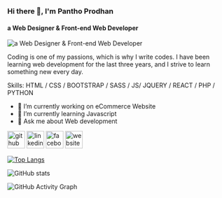 ### Hi there 👋, I'm Pantho Prodhan
#### a Web Designer & Front-end Web Developer
![a Web Designer & Front-end Web Developer](https://scontent.fdac24-1.fna.fbcdn.net/v/t39.30808-6/s960x960/252816552_1370823936648763_6540812566976046222_n.jpg?_nc_cat=101&ccb=1-5&_nc_sid=e3f864&_nc_ohc=O_lCSN-DhNYAX_Jj-KK&_nc_ht=scontent.fdac24-1.fna&oh=364280e29a94a049575a9d326efeb5cc&oe=61B05C22)

Coding is one of my passions, which is why I write codes. I have been learning web development for the last three years, and I strive to learn something new every day.

Skills: HTML / CSS / BOOTSTRAP / SASS / JS/ JQUERY / REACT / PHP / PYTHON

- 🔭 I’m currently working on eCommerce Website 
- 🌱 I’m currently learning Javascript 
- 💬 Ask me about Web development 


[<img src='https://cdn.jsdelivr.net/npm/simple-icons@3.0.1/icons/github.svg' alt='github' height='40'>](https://github.com/pantho-prodhan)  [<img src='https://cdn.jsdelivr.net/npm/simple-icons@3.0.1/icons/linkedin.svg' alt='linkedin' height='40'>](https://www.linkedin.com/in/pantho-prodhan/)  [<img src='https://cdn.jsdelivr.net/npm/simple-icons@3.0.1/icons/facebook.svg' alt='facebook' height='40'>](https://www.facebook.com/panthoprodhan)  [<img src='https://cdn.jsdelivr.net/npm/simple-icons@3.0.1/icons/icloud.svg' alt='website' height='40'>](https://panthopro.xyz)  

[![Top Langs](https://github-readme-stats.vercel.app/api/top-langs/?username=pantho-prodhan)](https://github.com/anuraghazra/github-readme-stats)

![GitHub stats](https://github-readme-stats.vercel.app/api?username=pantho-prodhan&show_icons=true)  

![GitHub Activity Graph](https://activity-graph.herokuapp.com/graph?username=pantho-prodhan)  


